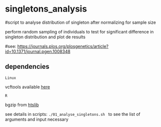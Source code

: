 # singletons_analysis

#script to analyse distribution of singleton after normalizing for sample size


perform random sampling of individuals to test for significant difference in singleton distribution and plot de results
 

#see:  https://journals.plos.org/plosgenetics/article?id=10.1371/journal.pgen.1008348

## dependencies 

```Linux```  

vcftools available [here](https://github.com/vcftools/vcftools.git) 
 
```R```  

bgzip from [htslib](https://www.htslib.org/doc/bgzip.html)


see details in scripts:
```./01_analyse_singletons.sh ``` to see the list of arguments and input necessary
